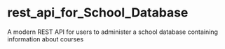 # rest_api_for_School_Database
 A modern REST API for users to administer a school database containing information about courses
